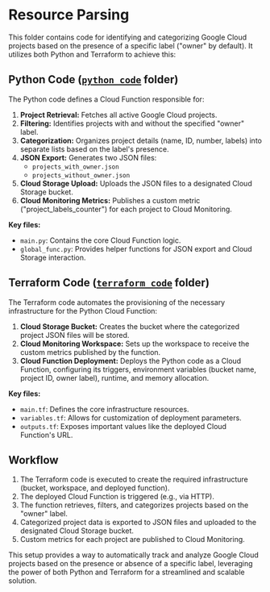 # Resource Parsing

This folder contains code for identifying and categorizing Google Cloud projects based on the presence of a specific label ("owner" by default). It utilizes both Python and Terraform to achieve this:

## Python Code ([`python_code`](./python_code/readme.md) folder)

The Python code defines a Cloud Function responsible for:

1. **Project Retrieval:** Fetches all active Google Cloud projects.
2. **Filtering:** Identifies projects with and without the specified "owner" label.
3. **Categorization:**  Organizes project details (name, ID, number, labels) into separate lists based on the label's presence.
4. **JSON Export:** Generates two JSON files:
   - `projects_with_owner.json`
   - `projects_without_owner.json`
5. **Cloud Storage Upload:** Uploads the JSON files to a designated Cloud Storage bucket.
6. **Cloud Monitoring Metrics:** Publishes a custom metric ("project_labels_counter") for each project to Cloud Monitoring.

**Key files:**

- `main.py`: Contains the core Cloud Function logic.
- `global_func.py`: Provides helper functions for JSON export and Cloud Storage interaction.

## Terraform Code ([`terraform_code`](./terraform_code/readme.md) folder)

The Terraform code automates the provisioning of the necessary infrastructure for the Python Cloud Function:

1. **Cloud Storage Bucket:** Creates the bucket where the categorized project JSON files will be stored.
2. **Cloud Monitoring Workspace:** Sets up the workspace to receive the custom metrics published by the function.
3. **Cloud Function Deployment:** Deploys the Python code as a Cloud Function, configuring its triggers, environment variables (bucket name, project ID, owner label), runtime, and memory allocation.

**Key files:**

- `main.tf`: Defines the core infrastructure resources.
- `variables.tf`: Allows for customization of deployment parameters.
- `outputs.tf`: Exposes important values like the deployed Cloud Function's URL.

## Workflow

1. The Terraform code is executed to create the required infrastructure (bucket, workspace, and deployed function).
2. The deployed Cloud Function is triggered (e.g., via HTTP).
3. The function retrieves, filters, and categorizes projects based on the "owner" label.
4. Categorized project data is exported to JSON files and uploaded to the designated Cloud Storage bucket.
5. Custom metrics for each project are published to Cloud Monitoring.

This setup provides a way to automatically track and analyze Google Cloud projects based on the presence or absence of a specific label, leveraging the power of both Python and Terraform for a streamlined and scalable solution. 
